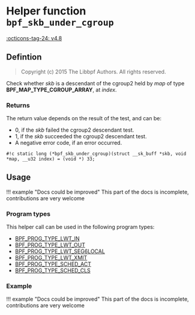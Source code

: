 # Helper function `bpf_skb_under_cgroup`

<!-- [FEATURE_TAG](bpf_skb_under_cgroup) -->
[:octicons-tag-24: v4.8](https://github.com/torvalds/linux/commit/747ea55e4f78fd980350c39570a986b8c1c3e4aa)
<!-- [/FEATURE_TAG] -->

## Defintion

> Copyright (c) 2015 The Libbpf Authors. All rights reserved.


<!-- [HELPER_FUNC_DEF] -->
Check whether _skb_ is a descendant of the cgroup2 held by _map_ of type **BPF_MAP_TYPE_CGROUP_ARRAY**, at _index_.

### Returns

The return value depends on the result of the test, and can be:

* 0, if the _skb_ failed the cgroup2 descendant test.
* 1, if the _skb_ succeeded the cgroup2 descendant test.
* A negative error code, if an error occurred.


`#!c static long (*bpf_skb_under_cgroup)(struct __sk_buff *skb, void *map, __u32 index) = (void *) 33;`
<!-- [/HELPER_FUNC_DEF] -->

## Usage

!!! example "Docs could be improved"
    This part of the docs is incomplete, contributions are very welcome

### Program types

This helper call can be used in the following program types:

<!-- DO NOT EDIT MANUALLY -->
<!-- [HELPER_FUNC_PROG_REF] -->
 * [BPF_PROG_TYPE_LWT_IN](../program-type/BPF_PROG_TYPE_LWT_IN.md)
 * [BPF_PROG_TYPE_LWT_OUT](../program-type/BPF_PROG_TYPE_LWT_OUT.md)
 * [BPF_PROG_TYPE_LWT_SEG6LOCAL](../program-type/BPF_PROG_TYPE_LWT_SEG6LOCAL.md)
 * [BPF_PROG_TYPE_LWT_XMIT](../program-type/BPF_PROG_TYPE_LWT_XMIT.md)
 * [BPF_PROG_TYPE_SCHED_ACT](../program-type/BPF_PROG_TYPE_SCHED_ACT.md)
 * [BPF_PROG_TYPE_SCHED_CLS](../program-type/BPF_PROG_TYPE_SCHED_CLS.md)
<!-- [/HELPER_FUNC_PROG_REF] -->

### Example

!!! example "Docs could be improved"
    This part of the docs is incomplete, contributions are very welcome
